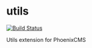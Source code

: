 # utils
[![Build Status](https://travis-ci.org/PhoenixCMS/utils.svg?branch=master)](https://travis-ci.org/PhoenixCMS/utils)

Utils extension for PhoenixCMS
